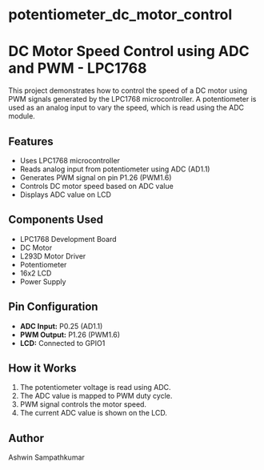 # potentiometer_dc_motor_control

# DC Motor Speed Control using ADC and PWM - LPC1768

This project demonstrates how to control the speed of a DC motor using PWM signals generated by the LPC1768 microcontroller. A potentiometer is used as an analog input to vary the speed, which is read using the ADC module.

## Features

- Uses LPC1768 microcontroller
- Reads analog input from potentiometer using ADC (AD1.1)
- Generates PWM signal on pin P1.26 (PWM1.6)
- Controls DC motor speed based on ADC value
- Displays ADC value on LCD

## Components Used

- LPC1768 Development Board
- DC Motor
- L293D Motor Driver
- Potentiometer
- 16x2 LCD
- Power Supply

## Pin Configuration

- **ADC Input:** P0.25 (AD1.1)
- **PWM Output:** P1.26 (PWM1.6)
- **LCD:** Connected to GPIO1

## How it Works

1. The potentiometer voltage is read using ADC.
2. The ADC value is mapped to PWM duty cycle.
3. PWM signal controls the motor speed.
4. The current ADC value is shown on the LCD.

## Author

Ashwin Sampathkumar
